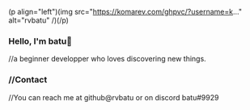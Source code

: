 (p align="left")(img src="https://komarev.com/ghpvc/?username=k..." alt="rvbatu" /)(/p)
### Hello, I'm batu👋 
//a beginner developper who loves discovering new things. 

### //Contact 
//You can reach me at github@rvbatu or on discord batu#9929
